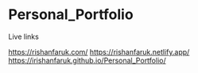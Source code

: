 # Personal_Portfolio

Live links

https://rishanfaruk.com/
https://rishanfaruk.netlify.app/
https://irishanfaruk.github.io/Personal_Portfolio/
